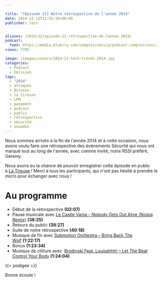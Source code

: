 ```yaml
---

title: "[Episode 22] Notre rétrospective de l'année 2014"
date: 2014-12-12T11:52:26+00:00
publisher: lois


aliases: /2014/12/episode-22-retrospective-de-lannee-2014/
podcast:
  feed: https://media.blubrry.com/comptoirsecu/p/podcast.comptoirsecu.fr/CSEC.EP22.2014-11-03.RETROSPECTIVE_2014.mp3
views: 7705

image: /images/covers/2014-12-tech-trends-2014.jpg
categories:
  - Podcast
  - Emission
tags:
  - "2014"
  - attaques
  - Bitcoin
  - la tireuse
  - LPM
  - paiement
  - podcast
  - public
  - rétrospective
  - sécurité
  - snowden
---
```


Nous sommes arrivés à la fin de l'année 2014 et à cette occasion, nous avons voulu faire une rétrospective des événements Sécurité qui nous ont marqué tout au long de l'année, avec comme invité, notre RSSI préféré, Géremy.

Nous avons eu la chance de pouvoir enregistrer cette épisode en public à [La Tireuse](http://latireuse.fr/) ! Merci à tous les participants, qui n'ont pas hésité à prendre le micro pour échanger avec nous !

# Au programme

  * Début de la rétrospective **(02:07)**
  * Pause musicale avec [Le Castle Vania – Nobody Gets Out Alive (Noisia Remix)](https://soundcloud.com/noisia/le-castlevania-remix-social) **(38:25)**
  * Retours du public **(39:27)**
  * Suite de notre rétrospective **(40:18)**
  * Musique de fin avec [Submotion Orchestra – Bring Back The Wolf](http://submotion.co.uk/) **(1:22:17)**
  * Bonus **(1:23:34)**
  * Musique de clôture avec  [Brodinski Feat. Louisahhh! – Let The Beat Control Your Body](https://soundcloud.com/brodinskiofficial/brodinski-feat-louisahhh-let) **(1:24:04)**

{{< podigee >}}


Bonne écoute !
